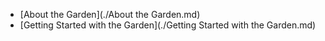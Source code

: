 - [About the Garden](./About the Garden.md)
- [Getting Started with the Garden](./Getting Started with the Garden.md)